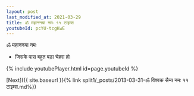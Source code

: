 ```yaml
---
layout: post
last_modified_at: 2021-03-29
title: ॐ महाननया नमः ११ टाइम्स
youtubeId: pcYU-tcgKwE
---
```

 
 
 ॐ महाननया नमः  
 
 -  जिसके पास बहुत बड़ा चेहरा हो 
 
  
 
  
 
 
 
 
 
 


{% include youtubePlayer.html id=page.youtubeId %}
 
[Next]({{ site.baseurl }}{% link  split1/_posts/2013-03-31-ॐ विश्वक सैन्य नमः ११ टाइम्स.md%})
 
